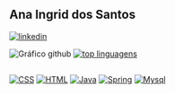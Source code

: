 ## Ana Ingrid dos Santos

[![linkedin](https://img.shields.io/badge/LinkedIn-0077B5?style=for-the-badge&logo=linkedin&logoColor=white)](https://img.shields.io/badge/LinkedIn-0077B5?style=for-the-badge&logo=linkedin&logoColor=white)


![Gráfico github](https://github-readme-stats.vercel.app/api?username=AnaIngrid&show_icons=true&theme=transparent)
[![top linguagens](https://github-readme-stats.vercel.app/api/top-langs/?username=AnaIngrid&theme=transparent)](https://github.com/AnaIngrid)
##
[![CSS](https://img.shields.io/badge/CSS3-1572B6?style=for-the-badge&logo=css3&logoColor=white)]()
[![HTML](https://img.shields.io/badge/HTML5-E34F26?style=for-the-badge&logo=html5&logoColor=white)]()
[![Java](https://img.shields.io/badge/Java-ED8B00?style=for-the-badge&logo=openjdk&logoColor=white)]()
[![Spring](https://img.shields.io/badge/Spring-6DB33F?style=for-the-badge&logo=spring&logoColor=white)]()
[![Mysql](https://img.shields.io/badge/MySQL-005C84?style=for-the-badge&logo=mysql&logoColor=white)]()